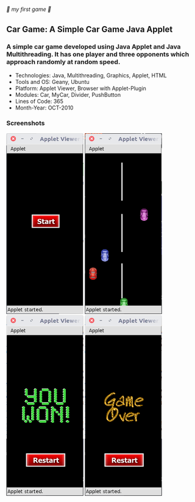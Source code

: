 ###### :rocket: my first game :rocket:
## Car Game: A Simple Car Game Java Applet
### A simple car game developed using Java Applet and Java Multithreading. It has one player and three opponents which approach randomly at random speed.

* Technologies: Java, Multithreading, Graphics, Applet, HTML
* Tools and OS: Geany, Ubuntu
* Platform: Applet Viewer, Browser with Applet-Plugin
* Modules: Car, MyCar, Divider, PushButton
* Lines of Code: 365
* Month-Year: OCT-2010

### Screenshots

![start](screenshots/start.png)
![game](screenshots/game.png)
![won](screenshots/won.png)
![gameover](screenshots/gameover.png)


